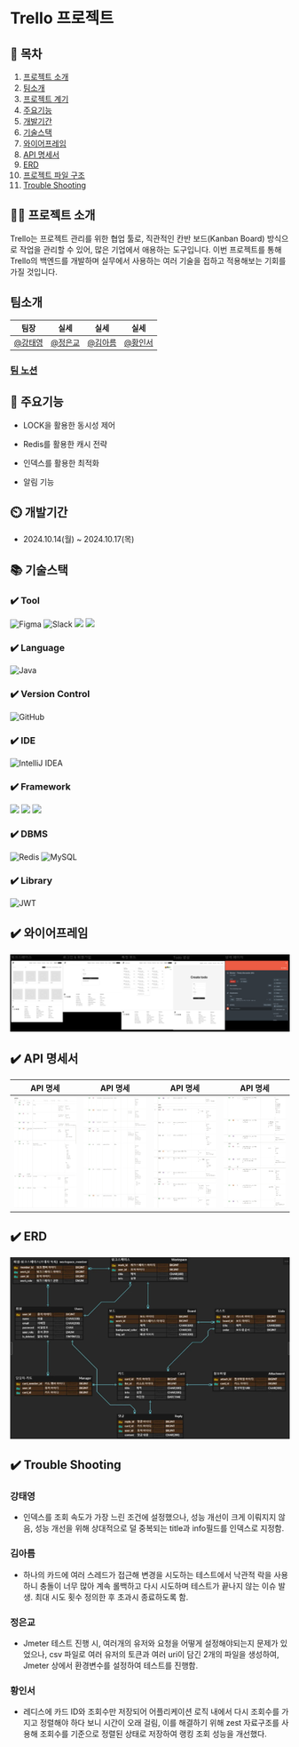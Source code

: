 # Trello 프로젝트

## 📖 목차
1. [프로젝트 소개](#프로젝트-소개)
2. [팀소개](#팀소개)
3. [프로젝트 계기](#프로젝트-계기)
4. [주요기능](#주요기능)
5. [개발기간](#개발기간)
6. [기술스택](#기술스택)
7. [와이어프레임](#와이어프레임)
8. [API 명세서](#API-명세서)
9. [ERD](#ERD)
10. [프로젝트 파일 구조](#프로젝트-파일-구조)
11. [Trouble Shooting](#trouble-shooting)
    
## 👨‍🏫 프로젝트 소개
Trello는 프로젝트 관리를 위한 협업 툴로, 직관적인 칸반 보드(Kanban Board) 방식으로 작업을 관리할 수 있어, 많은 기업에서 애용하는 도구입니다. 
이번 프로젝트를 통해 Trello의 백엔드를 개발하며 실무에서 사용하는 여러 기술을 접하고 적용해보는 기회를 가질 것입니다.

## 팀소개
| 팀장 | 실세 | 실세 | 실세 |
| :------------: | :------------: |:------------:|:------------:|
|[@강태영](https://github.com/kty0602)|[@정은교](https://github.com/ekj1003)|[@김아름](https://github.com/areum0116)|[@황인서](https://github.com/inseooo0)|

### [팀 노션](https://teamsparta.notion.site/14-fcb0547f0e6b41dab956f85ac8ee21d1)

## 💜 주요기능

- LOCK을 활용한 동시성 제어

- Redis를 활용한 캐시 전략

- 인덱스를 활용한 최적화

- 알림 기능

## ⏲️ 개발기간
- 2024.10.14(월) ~ 2024.10.17(목)

## 📚️ 기술스택

### ✔️ Tool
![Figma](https://img.shields.io/badge/figma-%23F24E1E.svg?style=for-the-badge&logo=figma&logoColor=white)
![Slack](https://img.shields.io/badge/Slack-4A154B?style=for-the-badge&logo=slack&logoColor=white)
<img src="https://img.shields.io/badge/Amazon%20S3-569A31?style=for-the-badge&logo=Amazon%20S3&logoColor=white">
<img src="https://img.shields.io/badge/Amazon RDS-527FFF?style=for-the-badge&logo=amazon rds&logoColor=white">

### ✔️ Language
![Java](https://img.shields.io/badge/java-%23ED8B00.svg?style=for-the-badge&logo=openjdk&logoColor=white)

### ✔️ Version Control
![GitHub](https://img.shields.io/badge/github-%23121011.svg?style=for-the-badge&logo=github&logoColor=white)

### ✔️ IDE
![IntelliJ IDEA](https://img.shields.io/badge/IntelliJIDEA-000000.svg?style=for-the-badge&logo=intellij-idea&logoColor=white)

### ✔️ Framework
<img src="https://img.shields.io/badge/spring boot-6DB33F?style=for-the-badge&logo=springboot&logoColor=white"> <img src="https://img.shields.io/badge/Spring Security-6DB33F?style=for-the-badge&logo=Spring Security&logoColor=white"> <img src="https://img.shields.io/badge/Hibernate-59666C?style=for-the-badge&logo=Hibernate&logoColor=white">

### ✔️  DBMS
![Redis](https://img.shields.io/badge/redis-%23DD0031.svg?style=for-the-badge&logo=redis&logoColor=white)
![MySQL](https://img.shields.io/badge/mysql-4479A1.svg?style=for-the-badge&logo=mysql&logoColor=white)

### ✔️ Library
![JWT](https://img.shields.io/badge/JWT-black?style=for-the-badge&logo=JSON%20web%20tokens)

## ✔️ 와이어프레임
![](https://github.com/SemiFinalPJ/backend/blob/dev/src/img/%EC%99%80%EC%9D%B4%EC%96%B4%20%ED%94%84%EB%A0%88%EC%9E%84.png)

## ✔️ API 명세서
| API 명세 | API 명세  | API 명세 | API 명세 |
| :------------: | :------------: |:------------:|:------------:|
|<img src="https://github.com/SemiFinalPJ/backend/blob/dev/src/img/api%20%EB%AA%85%EC%84%B81.png" width="300" height="200"/>|<img src="https://github.com/SemiFinalPJ/backend/blob/dev/src/img/api%20%EB%AA%85%EC%84%B82.png" width="300" height="200"/>|<img src="https://github.com/SemiFinalPJ/backend/blob/dev/src/img/api%20%EB%AA%85%EC%84%B83.png" width="300" height="200"/>|<img src="https://github.com/SemiFinalPJ/backend/blob/dev/src/img/api%20%EB%AA%85%EC%84%B84.png" width="300" height="200"/>|

## ✔️ ERD
![](https://github.com/SemiFinalPJ/backend/blob/dev/src/img/ERD.png)

## ✔️ Trouble Shooting
### 강태영
- 인덱스를 조회 속도가 가장 느린 조건에 설정했으나, 성능 개선이 크게 이뤄지지 않음, 성능 개선을 위해 상대적으로 덜 중복되는 title과 info필드를 인덱스로 지정함.

### 김아름
- 하나의 카드에 여러 스레드가 접근해 변경을 시도하는 테스트에서 낙관적 락을 사용하니 충돌이 너무 많아 계속 롤백하고 다시 시도하며 테스트가 끝나지 않는 이슈 발생. 최대 시도 횟수 정의한 후 초과시 종료하도록 함.

### 정은교
- Jmeter 테스트 진행 시, 여러개의 유저와 요청을 어떻게 설정해야되는지 문제가 있었으나, csv 파일로 여러 유저의 토큰과 여러 uri이 담긴 2개의 파일을 생성하여, Jmeter 상에서 환경변수를 설정하여 테스트를 진행함.

### 황인서
- 레디스에 카드 ID와 조회수만 저장되어 어플리케이션 로직 내에서 다시 조회수를 가지고 정렬해야 하다 보니 시간이 오래 걸림, 이를 해결하기 위해 zest 자료구조를 사용해 조회수를 기준으로 정렬된 상태로 저장하여 랭킹 조회 성능을 개선했다.


